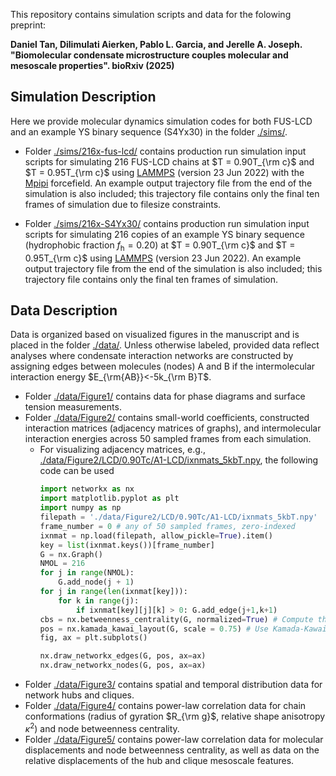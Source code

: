 This repository contains simulation scripts and data for the folowing preprint:

**Daniel Tan, Dilimulati Aierken, Pablo L. Garcia, and Jerelle A. Joseph. "Biomolecular condensate microstructure couples molecular and mesoscale properties". bioRxiv (2025)**

## Simulation Description

Here we provide molecular dynamics simulation codes for both FUS-LCD and an example YS binary sequence (S4Yx30) in the folder [./sims/](./sims).
* Folder [./sims/216x-fus-lcd/](./sims/216x-fus-lcd/) contains production run simulation input scripts for simulating 216 FUS-LCD chains at $T = 0.90T_{\rm c}$ and $T = 0.95T_{\rm c}$ using [LAMMPS](https://www.lammps.org/) (version 23 Jun 2022) with the [Mpipi](https://www.nature.com/articles/s43588-021-00155-3) forcefield. An example output trajectory file from the end of the simulation is also included; this trajectory file contains only the final ten frames of simulation due to filesize constraints. 
  
* Folder [./sims/216x-S4Yx30/](./sims/216x-S4Yx30/) contains production run simulation input scripts for simulating 216 copies of an example YS binary sequence (hydrophobic fraction $f_{\mathrm{h}} = 0.20$) at $T = 0.90T_{\rm c}$ and $T = 0.95T_{\rm c}$ using [LAMMPS](https://www.lammps.org/) (version 23 Jun 2022). An example output trajectory file from the end of the simulation is also included; this trajectory file contains only the final ten frames of simulation.

## Data Description

Data is organized based on visualized figures in the manuscript and is placed in the folder [./data/](./data/). Unless otherwise labeled, provided data reflect analyses where condensate interaction networks are constructed by assigning edges between molecules (nodes) A and B if the intermolecular interaction energy $E_{\rm{AB}}<-5k_{\rm B}T$. 
  * Folder [./data/Figure1/](./data/Figure1/) contains data for phase diagrams and surface tension measurements.
  * Folder [./data/Figure2/](./data/Figure2/) contains small-world coefficients, constructed interaction matrices (adjacency matrices of graphs), and intermolecular interaction energies across 50 sampled frames from each simulation.
    * For visualizing adjacency matrices, e.g., [./data/Figure2/LCD/0.90Tc/A1-LCD/ixnmats_5kbT.npy](./data/Figure2/LCD/0.90Tc/A1-LCD/ixnmats_5kbT.npy), the following code can be used
      ```py
      import networkx as nx
      import matplotlib.pyplot as plt
      import numpy as np
      filepath = './data/Figure2/LCD/0.90Tc/A1-LCD/ixnmats_5kbT.npy'
      frame_number = 0 # any of 50 sampled frames, zero-indexed
      ixnmat = np.load(filepath, allow_pickle=True).item()
      key = list(ixnmat.keys())[frame_number]
      G = nx.Graph()
      NMOL = 216
      for j in range(NMOL):
          G.add_node(j + 1)
      for j in range(len(ixnmat[key])):
          for k in range(j):
              if ixnmat[key][j][k] > 0: G.add_edge(j+1,k+1)
      cbs = nx.betweenness_centrality(G, normalized=True) # Compute the betweenness centrality for all nodes in graph
      pos = nx.kamada_kawai_layout(G, scale = 0.75) # Use Kamada-Kawai force-directed layout to organize graph
      fig, ax = plt.subplots()

      nx.draw_networkx_edges(G, pos, ax=ax)
      nx.draw_networkx_nodes(G, pos, ax=ax)
      ```
  * Folder [./data/Figure3/](./data/Figure3/) contains spatial and temporal distribution data for network hubs and cliques.
  * Folder [./data/Figure4/](./data/Figure4/) contains power-law correlation data for chain conformations (radius of gyration $R_{\rm g}$, relative shape anisotropy $\kappa^2$) and node betweenness centrality.
  * Folder [./data/Figure5/](./data/Figure5/) contains power-law correlation data for molecular displacements and node betweenness centrality, as well as data on the relative displacements of the hub and clique mesoscale features. 
    
